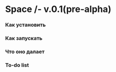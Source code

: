 # Space /- v.0.1(pre-alpha)

### Как установить

### Как запускать

### Что оно далает

### To-do list
